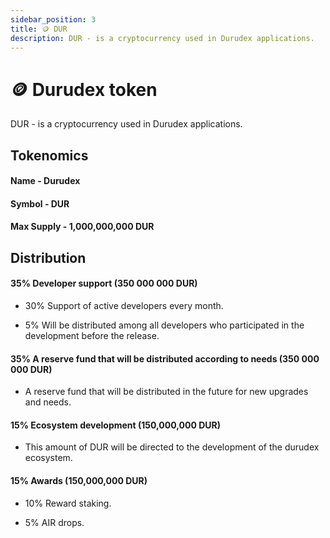 ```yaml
---
sidebar_position: 3
title: 🪙 DUR
description: DUR - is a cryptocurrency used in Durudex applications.
---
```


# 🪙 Durudex token

DUR - is a cryptocurrency used in Durudex applications.

## Tokenomics

#### Name - Durudex
#### Symbol - DUR
#### Max Supply - 1,000,000,000 DUR

## Distribution

#### 35% Developer support (350 000 000 DUR)

- 30% Support of active developers every month.

- 5% Will be distributed among all developers who participated in the development before the release.

#### 35% A reserve fund that will be distributed according to needs (350 000 000 DUR)

- A reserve fund that will be distributed in the future for new upgrades and needs.

#### 15% Ecosystem development (150,000,000 DUR)

- This amount of DUR will be directed to the development of the durudex ecosystem.

#### 15% Awards (150,000,000 DUR)

- 10% Reward staking.

- 5% AIR drops.
